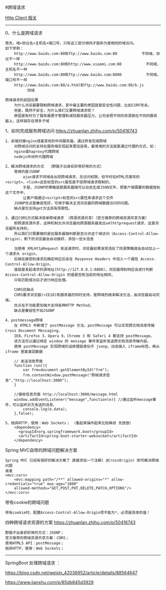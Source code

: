 #跨域请求
<p>
<a href="#" onclick="refreshCrossOriginContent('httpclient')">Http Client 相关</a>&emsp;&emsp;&emsp;
</p>

---

0、什么是跨域请求

	首先，域=协议名+主机名+端口号，只有这三部分相同才能称为是相同的域访问。
	如下举例：
		http://www.baidu.com:80和ftp://www.baidu.com:80           不同域，协议不一样
		http://www.baidu.com:80和http://www.xiaomi.com:80           不同域，主机名不一样
		http://www.baidu.com:80和ftp://www.baidu.com:8080           不同域，端口号不一样
		http://www.baidu.com:80/a.html和ftp://www.baidu.com:80/b.js           同域

	跨域请求的前因后果
		为什么浏览器要限制跨域请求，其中最主要的原因就是安全性问题，比如CSRF攻击。
		但是，既然不安全，为什么我们又要跨域请求呢？
		原因是有时为了服务器便于管理和减轻服务器压力，公司会把不同的资源放在不同的服务器上，这样就存在很多子域


 
1、如何完成服务跨域访问    <a href="https://zhuanlan.zhihu.com/p/50416743#" target="_blank">https://zhuanlan.zhihu.com/p/50416743 </a>

	1、前端对接nginx或者其他的中间服务器，通过转发完成跨域
		对跨域访问的支持在服务端实现起来更加容易，最常用的方法就是通过代理的方式，如：
		nginx或haproxy代理跨域
		nodejs中间件代理跨域

	2、解决跨域请求的方式  （野路子出身却异常好用的方式）
		常用的是JSONP
			ajax请求不同域会出现跨域请求，无访问权限，但平时在HTML页面写的<script>、<link>这些标签的src属性是不受跨域请求限制的，
			于是，JSONP的策略就是服务器端可以动态生成JSON文件，把客户端需要的数据放到这个文件中，
			让客户端通过<script>标签的src属性来请求这个文件
		JSONP优点是兼容性好，可用于解决主流浏览器的跨域数据访问的问题。
		缺点是仅支持get方法具有局限性。	
		
	3、通过CORS方式解决简单跨域请求 （跨源资源共享）（官方推荐的跨域资源共享方案）
		即跨源资源共享，这种机制允许浏览器向跨源服务器发出xmlhttprequest请求，这是浏览器所支持的，
		所以我们只需要做的是在服务器端判断是否允许这个域访问（Access-Control-Allow-Origin），剩下的浏览器会自动做好，添加一些头信息
		
		当使用 XMLHttpRequest 发送请求时，浏览器如果发现违反了同源策略就会自动加上一个请求头 origin，
		后端在接受到请求后确定响应后会在 Response Headers 中加入一个属性 Access-Control-Allow-Origin，
		值就是发起请求的源地址(http://127.0.0.1:8888)，浏览器得到响应会进行判断 Access-Control-Allow-Origin 的值是否和当前的地址相同，
		只有匹配成功后才进行响应处理。
		
		CORS优缺点
		CORS要求浏览器(>IE10)和服务器的同时支持，是跨域的根本解决方法，由浏览器自动完成。
		优点在于功能更加强大支持各种HTTP Method，
		缺点是兼容性不如JSONP
		
	4、postmessage跨域
		在 HTML5 中新增了 postMessage 方法，postMessage 可以实现跨文档消息传输 Cross Document Messaging，
		IE8，Firefox 3，Opera 9，Chrome 3 和 Safari 4 都支持 postMessage。
		该方法可以通过绑定 window 的 message 事件来监听发送跨文档消息传输内容。
		使用 postMessage 实现跨域的话原理就类似于 jsonp，动态插入 iframe标签，再从 iframe 里面拿回数据

		// 发送消息界面
		function run(){
			var frm=document.getElementById("frm");
			frm.contentWindow.postMessage("跨域请求信息","http://localhost:3000");
		}
	
		//接收信息页面 http://localhost:3000/message.html
		window.addEventListener("message",function(e){ //通过监听message事件，可以监听对方发送的消息。
			console.log(e.data);
		},false);

	5、抛弃HTTP，使用：Web Sockets； （看起来操作起来比较麻烦 先放放）
        <dependency>
          <groupId>org.springframework.boot</groupId>
          <artifactId>spring-boot-starter-websocket</artifactId>
        </dependency>


Spring MVC自带的跨域问题解决方案

    Spring MVC 已经有很好的解决方案了 直接添加一个注解( @CrossOrigin) 即可解决跨域问题
    或者
    <mvc:cors>
        <mvc:mapping path="/**" allowed-origins="*" allow-credentials="true" max-age="1800"
        allowed-methods="GET,POST,PUT,DELETE,PATCH,OPTIONS"/>
    </mvc:cors>

带有cookie的跨域问题

    带有cookie时，配置Access-Control-Allow-Origin项不能为*，必须是具体的值！


四种跨域请求资源的方案  <a href="https://zhuanlan.zhihu.com/p/50416743#" target="_blank">https://zhuanlan.zhihu.com/p/50416743 </a>

    野路子出身却好用的方式：JSONP；
    官方推荐的跨域资源共享方案：CORS；
    使用HTML5 API：postMessage；
    抛弃HTTP，使用：Web Sockets；
    
---
SpringBoot 处理跨域请求 ：

<a href="https://blog.csdn.net/weixin_42036952/article/details/88564647#" target="_blank">https://blog.csdn.net/weixin_42036952/article/details/88564647	</a>

<a href="https://www.jianshu.com/p/85db845d3929#" target="_blank">https://www.jianshu.com/p/85db845d3929 </a>

    
    
      